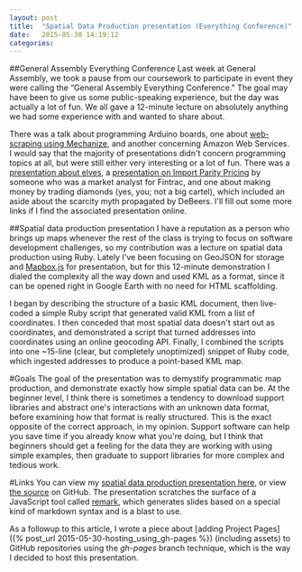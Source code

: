 ```yaml
---
layout: post
title:  "Spatial Data Production presentation (Everything Conference)"
date:   2015-05-30 14:19:12
categories:
---
```


##General Assembly Everything Conference
Last week at General Assembly, we took a pause from our coursework to participate in event they were calling the “General Assembly Everything Conference." The goal may have been to give us some public-speaking experience, but the day was actually a lot of fun. We all gave a 12-minute lecture on absolutely anything we had some experience with and wanted to share about.

There was a talk about programming Arduino boards, one about [web-scraping using Mechanize](https://github.com/nhashmi/everything-conf), and another concerning Amazon Web Services. I would say that the majority of presentations didn't concern programming topics at all, but were still either very interesting or a lot of fun. There was a [presentation about elves](https://github.com/julia-rose/everything_conf), a [presentation on Import Parity Pricing](https://github.com/mugshepherd/everything_conf) by someone who was a market analyst for Fintrac, and one about making money by trading diamonds (yes, you; not a big cartel), which included an aside about the scarcity myth propagated by DeBeers. I'll fill out some more links if I find the associated presentation online.

##Spatial data production presentation
I have a reputation as a person who brings up maps whenever the rest of the class is trying to focus on software development challenges, so my contribution was a lecture on spatial data production using Ruby. Lately I've been focusing on GeoJSON for storage and [Mapbox.js](https://www.mapbox.com/mapbox.js/api/) for presentation, but for this 12-minute demonstration I dialed the complexity all the way down and used KML as a format, since it can be opened right in Google Earth with no need for HTML scaffolding.

I began by describing the structure of a basic KML document, then live-coded a simple Ruby script that generated valid KML from a list of coordinates. I then conceded that most spatial data doesn't start out as coordinates, and demonstrated a script that turned addresses into coordinates using an online geocoding API. Finally, I combined the scripts into one ~15-line (clear, but completely unoptimized) snippet of Ruby code, which ingested addresses to produce a point-based KML map.

#Goals
The goal of the presentation was to demystify programmatic map production, and demonstrate exactly how simple spatial data can be. At the beginner level, I think there is sometimes a tendency to download support libraries and abstract one's interactions with an unknown data format, before examining how that format is really structured. This is the exact opposite of the correct approach, in my opinion. Support software can help you save time if you already know what you're doing, but I think that beginners should get a feeling for the data they are working with using simple examples, then graduate to support libraries for more complex and tedious work.

#Links
You can view my [spatial data production presentation here](http://nbumbarger.github.io/everything_conf/), or view [the source](https://github.com/nbumbarger/everything_conf) on GitHub. The presentation scratches the surface of a JavaScript tool called [remark](https://github.com/gnab/remark), which generates slides based on a special kind of markdown syntax and is a blast to use.

As a followup to this article, I wrote a piece about [adding Project Pages]({% post_url 2015-05-30-hosting_using_gh-pages %}) (including assets) to GitHub repositories using the *gh-pages* branch technique, which is the way I decided to host this presentation.
